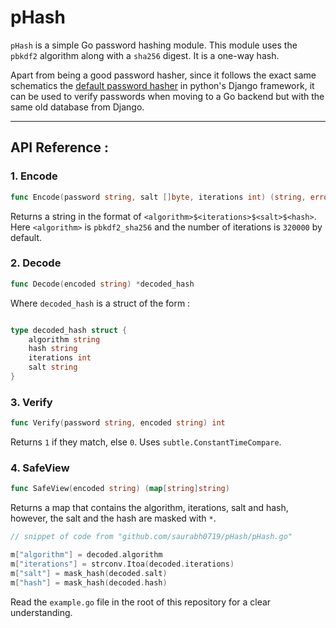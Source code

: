 # pHash

`pHash` is a simple Go password hashing module. This module uses the `pbkdf2` algorithm along with a `sha256` digest. It is a one-way hash.

Apart from being a good password hasher, since it follows the exact same schematics the [default password hasher](https://docs.djangoproject.com/en/3.2/topics/auth/passwords/) in python's Django framework, it can be used to verify passwords when moving to a Go backend but with the same old database from Django.

<hr>

## API Reference : 

### 1. Encode

```go
func Encode(password string, salt []byte, iterations int) (string, error)
```

Returns a string in the format of `<algorithm>$<iterations>$<salt>$<hash>`. Here `<algorithm>` is `pbkdf2_sha256` and the number of iterations is `320000` by default.

### 2. Decode

```go
func Decode(encoded string) *decoded_hash
```
Where `decoded_hash` is a struct of the form :

```go

type decoded_hash struct {
	algorithm string 
	hash string
	iterations int
	salt string
}

```

### 3. Verify 

```go
func Verify(password string, encoded string) int
```

Returns `1` if they match, else `0`. Uses `subtle.ConstantTimeCompare`.

### 4. SafeView

```go
func SafeView(encoded string) (map[string]string)
```

Returns a map that contains the algorithm, iterations, salt and hash, however, the salt and the hash are masked with `*`.

```go
// snippet of code from "github.com/saurabh0719/pHash/pHash.go"

m["algorithm"] = decoded.algorithm
m["iterations"] = strconv.Itoa(decoded.iterations)
m["salt"] = mask_hash(decoded.salt)
m["hash"] = mask_hash(decoded.hash)

```

Read the `example.go` file in the root of this repository for a clear understanding.


